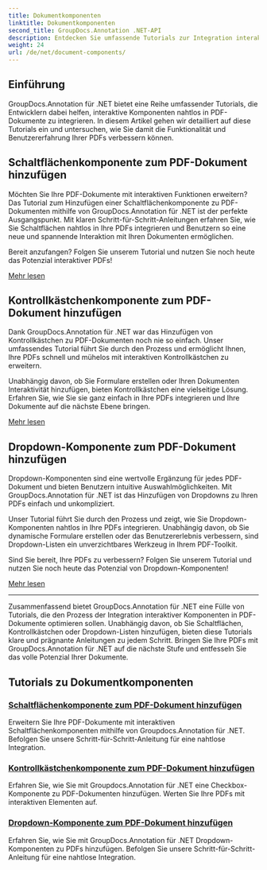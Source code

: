 ```yaml
---
title: Dokumentkomponenten
linktitle: Dokumentkomponenten
second_title: GroupDocs.Annotation .NET-API
description: Entdecken Sie umfassende Tutorials zur Integration interaktiver Komponenten wie Schaltflächen, Kontrollkästchen und Dropdowns in PDF-Dokumente mit GroupDocs.Annotation .NET.
weight: 24
url: /de/net/document-components/
---
```

## Einführung

GroupDocs.Annotation für .NET bietet eine Reihe umfassender Tutorials, die Entwicklern dabei helfen, interaktive Komponenten nahtlos in PDF-Dokumente zu integrieren. In diesem Artikel gehen wir detailliert auf diese Tutorials ein und untersuchen, wie Sie damit die Funktionalität und Benutzererfahrung Ihrer PDFs verbessern können.

## Schaltflächenkomponente zum PDF-Dokument hinzufügen

Möchten Sie Ihre PDF-Dokumente mit interaktiven Funktionen erweitern? Das Tutorial zum Hinzufügen einer Schaltflächenkomponente zu PDF-Dokumenten mithilfe von GroupDocs.Annotation für .NET ist der perfekte Ausgangspunkt. Mit klaren Schritt-für-Schritt-Anleitungen erfahren Sie, wie Sie Schaltflächen nahtlos in Ihre PDFs integrieren und Benutzern so eine neue und spannende Interaktion mit Ihren Dokumenten ermöglichen.

Bereit anzufangen? Folgen Sie unserem Tutorial und nutzen Sie noch heute das Potenzial interaktiver PDFs!

[Mehr lesen](./add-button-component-to-pdf/)

## Kontrollkästchenkomponente zum PDF-Dokument hinzufügen

Dank GroupDocs.Annotation für .NET war das Hinzufügen von Kontrollkästchen zu PDF-Dokumenten noch nie so einfach. Unser umfassendes Tutorial führt Sie durch den Prozess und ermöglicht Ihnen, Ihre PDFs schnell und mühelos mit interaktiven Kontrollkästchen zu erweitern.

Unabhängig davon, ob Sie Formulare erstellen oder Ihren Dokumenten Interaktivität hinzufügen, bieten Kontrollkästchen eine vielseitige Lösung. Erfahren Sie, wie Sie sie ganz einfach in Ihre PDFs integrieren und Ihre Dokumente auf die nächste Ebene bringen.

[Mehr lesen](./add-checkbox-component-to-pdf/)

## Dropdown-Komponente zum PDF-Dokument hinzufügen

Dropdown-Komponenten sind eine wertvolle Ergänzung für jedes PDF-Dokument und bieten Benutzern intuitive Auswahlmöglichkeiten. Mit GroupDocs.Annotation für .NET ist das Hinzufügen von Dropdowns zu Ihren PDFs einfach und unkompliziert.

Unser Tutorial führt Sie durch den Prozess und zeigt, wie Sie Dropdown-Komponenten nahtlos in Ihre PDFs integrieren. Unabhängig davon, ob Sie dynamische Formulare erstellen oder das Benutzererlebnis verbessern, sind Dropdown-Listen ein unverzichtbares Werkzeug in Ihrem PDF-Toolkit.

Sind Sie bereit, Ihre PDFs zu verbessern? Folgen Sie unserem Tutorial und nutzen Sie noch heute das Potenzial von Dropdown-Komponenten!

[Mehr lesen](./add-dropdown-component-to-pdf/)

---

Zusammenfassend bietet GroupDocs.Annotation für .NET eine Fülle von Tutorials, die den Prozess der Integration interaktiver Komponenten in PDF-Dokumente optimieren sollen. Unabhängig davon, ob Sie Schaltflächen, Kontrollkästchen oder Dropdown-Listen hinzufügen, bieten diese Tutorials klare und prägnante Anleitungen zu jedem Schritt. Bringen Sie Ihre PDFs mit GroupDocs.Annotation für .NET auf die nächste Stufe und entfesseln Sie das volle Potenzial Ihrer Dokumente.
## Tutorials zu Dokumentkomponenten
### [Schaltflächenkomponente zum PDF-Dokument hinzufügen](./add-button-component-to-pdf/)
Erweitern Sie Ihre PDF-Dokumente mit interaktiven Schaltflächenkomponenten mithilfe von Groupdocs.Annotation für .NET. Befolgen Sie unsere Schritt-für-Schritt-Anleitung für eine nahtlose Integration.
### [Kontrollkästchenkomponente zum PDF-Dokument hinzufügen](./add-checkbox-component-to-pdf/)
Erfahren Sie, wie Sie mit Groupdocs.Annotation für .NET eine Checkbox-Komponente zu PDF-Dokumenten hinzufügen. Werten Sie Ihre PDFs mit interaktiven Elementen auf.
### [Dropdown-Komponente zum PDF-Dokument hinzufügen](./add-dropdown-component-to-pdf/)
Erfahren Sie, wie Sie mit GroupDocs.Annotation für .NET Dropdown-Komponenten zu PDFs hinzufügen. Befolgen Sie unsere Schritt-für-Schritt-Anleitung für eine nahtlose Integration.